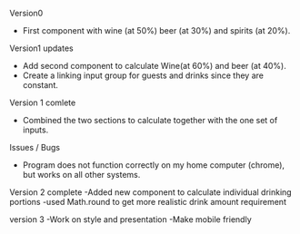Version0
- First component with wine (at 50%) beer (at 30%) and spirits (at 20%).

Version1 updates
- Add second component to calculate Wine(at 60%) and beer (at 40%).
- Create a linking input group for guests and drinks since they are constant.

Version 1 comlete
- Combined the two sections to calculate together with the one set of inputs.

Issues / Bugs
- Program does not function correctly on my home computer (chrome), but works on all other systems.

Version 2 complete
-Added new component to calculate individual drinking portions
-used Math.round to get more realistic drink amount requirement

version 3
-Work on style and presentation
-Make mobile friendly
